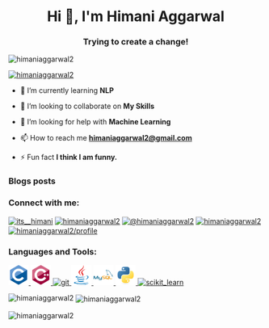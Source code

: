 

<!--
**himaniaggarwal2/himaniaggarwal2** is a ✨ _special_ ✨ repository because its `README.md` (this file) appears on your GitHub profile.

Here are some ideas to get you started:

- 🔭 I’m currently working on ...
- 🌱 I’m currently learning ...
- 👯 I’m looking to collaborate on ...
- 🤔 I’m looking for help with ...
- 💬 Ask me about ...
- 📫 How to reach me: ...
- 😄 Pronouns: ...
- ⚡ Fun fact: ...
-->
<h1 align="center">Hi 👋, I'm Himani Aggarwal</h1>
<h3 align="center">Trying to create a change!</h2>

<p align="left"> <img src="https://komarev.com/ghpvc/?username=himaniaggarwal2&label=Profile%20views&color=0e75b6&style=flat" alt="himaniaggarwal2" /> </p>

<p align="left"> <a href="https://github.com/ryo-ma/github-profile-trophy"><img src="https://github-profile-trophy.vercel.app/?username=himaniaggarwal2" alt="himaniaggarwal2" /></a> </p>

- 🌱 I’m currently learning **NLP**

- 👯 I’m looking to collaborate on **My Skills**

- 🤝 I’m looking for help with **Machine Learning**

- 📫 How to reach me **himaniaggarwal2@gmail.com**

- ⚡ Fun fact **I think I am funny.**

### Blogs posts
<!-- BLOG-POST-LIST:START -->
<!-- BLOG-POST-LIST:END -->

<h3 align="left">Connect with me:</h3>
<p align="left">
<a href="https://twitter.com/its__himani" target="blank"><img align="center" src="https://raw.githubusercontent.com/rahuldkjain/github-profile-readme-generator/master/src/images/icons/Social/twitter.svg" alt="its__himani" height="30" width="40" /></a>
<a href="https://linkedin.com/in/himaniaggarwal2" target="blank"><img align="center" src="https://raw.githubusercontent.com/rahuldkjain/github-profile-readme-generator/master/src/images/icons/Social/linked-in-alt.svg" alt="himaniaggarwal2" height="30" width="40" /></a>
<a href="https://medium.com/@himaniaggarwal2" target="blank"><img align="center" src="https://raw.githubusercontent.com/rahuldkjain/github-profile-readme-generator/master/src/images/icons/Social/medium.svg" alt="@himaniaggarwal2" height="30" width="40" /></a>
<a href="https://www.leetcode.com/himaniaggarwal2" target="blank"><img align="center" src="https://raw.githubusercontent.com/rahuldkjain/github-profile-readme-generator/master/src/images/icons/Social/leet-code.svg" alt="himaniaggarwal2" height="30" width="40" /></a>
<a href="https://auth.geeksforgeeks.org/user/himaniaggarwal2/profile" target="blank"><img align="center" src="https://raw.githubusercontent.com/rahuldkjain/github-profile-readme-generator/master/src/images/icons/Social/geeks-for-geeks.svg" alt="himaniaggarwal2/profile" height="30" width="40" /></a>
</p>

<h3 align="left">Languages and Tools:</h3>
<p align="left"> <a href="https://www.cprogramming.com/" target="_blank"> <img src="https://raw.githubusercontent.com/devicons/devicon/master/icons/c/c-original.svg" alt="c" width="40" height="40"/> </a> <a href="https://www.w3schools.com/cpp/" target="_blank"> <img src="https://raw.githubusercontent.com/devicons/devicon/master/icons/cplusplus/cplusplus-original.svg" alt="cplusplus" width="40" height="40"/> </a> <a href="https://git-scm.com/" target="_blank"> <img src="https://www.vectorlogo.zone/logos/git-scm/git-scm-icon.svg" alt="git" width="40" height="40"/> </a> <a href="https://www.java.com" target="_blank"> <img src="https://raw.githubusercontent.com/devicons/devicon/master/icons/java/java-original.svg" alt="java" width="40" height="40"/> </a> <a href="https://www.mysql.com/" target="_blank"> <img src="https://raw.githubusercontent.com/devicons/devicon/master/icons/mysql/mysql-original-wordmark.svg" alt="mysql" width="40" height="40"/> </a> <a href="https://www.python.org" target="_blank"> <img src="https://raw.githubusercontent.com/devicons/devicon/master/icons/python/python-original.svg" alt="python" width="40" height="40"/> </a> <a href="https://scikit-learn.org/" target="_blank"> <img src="https://upload.wikimedia.org/wikipedia/commons/0/05/Scikit_learn_logo_small.svg" alt="scikit_learn" width="40" height="40"/> </a> </p>

<p><img align="left" src="https://github-readme-stats.vercel.app/api/top-langs?username=himaniaggarwal2&show_icons=true&locale=en&layout=compact" alt="himaniaggarwal2" /></p>

<p>&nbsp;<img align="center" src="https://github-readme-stats.vercel.app/api?username=himaniaggarwal2&show_icons=true&locale=en" alt="himaniaggarwal2" /></p>

<p><img align="center" src="https://github-readme-streak-stats.herokuapp.com/?user=himaniaggarwal2&" alt="himaniaggarwal2" /></p>
